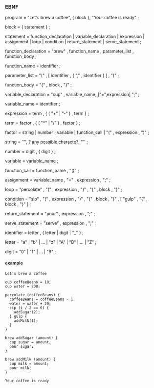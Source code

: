 ### EBNF

program = "Let's brew a coffee", { block }, "Your coffee is ready" ; 

block = { statement } ;

statement = function_declaration | variable_declaration | expression | assignment | loop | condition | return_statement | serve_statement ;

function_declaration = "brew" , function_name , parameter_list , function_body ;

function_name = identifier ;

parameter_list = "(" , [ identifier , { "," , identifier } ] , ")" ;

function_body = "{" , block , "}" ;

variable_declaration = "cup" , variable_name, ["=",expression] ";" ;

variable_name = identifier ;

expression = term , { ( "+" | "-" ) , term } ;

term = factor , { ( "*" | "/" ) , factor } ;

factor = string | number | variable | function_call | "(" , expression , ")" ;

string = '"', ? any possible characte?, '"' ;

number = digit , { digit } ;

variable = variable_name ;

function_call = function_name , "()" ;

assignment = variable_name , "=" , expression , ";" ;

loop = "percolate" , "(" , expression , ")" , "{" , block , "}" ;

condition = "sip" , "(" , expression , ")" , "{" , block , "}" , [ "gulp" , "{" , block , "}" ] ;

return_statement = "pour" , expression , ";" ;

serve_statement = "serve" , expression , ";" ;

identifier = letter , { letter | digit | "_" } ;

letter = "a" | "b" | ... | "z" | "A" | "B" | ... | "Z" ;

digit = "0" | "1" | ... | "9" ;

#### example
```
Let's brew a coffee

cup coffeeBeans = 10;
cup water = 200;

percolate (coffeeBeans) {
  coffeeBeans = coffeeBeans - 1;
  water = water + 20;
  sip (i / 2 == 0) {
    addSugar(2);
  } gulp {
    addMilk(1);
  }
}

brew addSugar (amount) {
  cup sugar = amount;
  pour sugar;
}

brew addMilk (amount) {
  cup milk = amount;
  pour milk;
}

Your coffee is ready

```